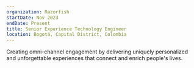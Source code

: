 ```yaml
---
organization: Razorfish
startDate: Nov 2023
endDate: Present
title: Senior Experience Technology Engineer
location: Bogotá, Capital District, Colombia
---
```


Creating omni-channel engagement by delivering uniquely personalized and unforgettable experiences that connect and enrich people's lives.
